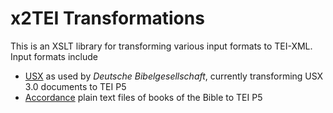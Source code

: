 # x2TEI Transformations

This is an XSLT library for transforming various input formats to TEI-XML. Input formats include

- [USX](https://ubsicap.github.io/usx/) as used by *Deutsche
  Bibelgesellschaft*, currently transforming USX 3.0 documents to TEI
  P5
- [Accordance](https://www.accordancebible.com/) plain text files of
  books of the Bible to TEI P5


